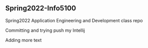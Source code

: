 ## Spring2022-Info5100
Spring2022 Application Engineering and Development class repo

Committing and trying push my Intellij

Adding more text
